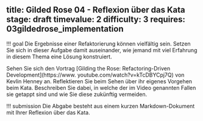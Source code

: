 title: Gilded Rose 04 - Reflexion über das Kata
stage: draft
timevalue: 2
difficulty: 3
requires: 03gildedrose_implementation
---
!!! goal
    Die Ergebnisse einer Refaktorierung können vielfältig sein.
    Setzen Sie sich in dieser Aufgabe damit auseinander, wie jemand mit viel Erfahrung in diesem 
    Thema eine Lösung konstruiert. 


Sehen Sie sich den Vortrag [Gilding the Rose: Refactoring-Driven Development](https://www.
youtube.com/watch?v=kTcDBYCpj7Q) von Kevlin Henney an. 
Reflektieren Sie beim Sehen über ihr eigenes Vorgehen beim Kata.
Beschreiben Sie dabei, in welche der im Video genannten Fallen sie getappt sind und wie Sie 
diese zukünftig vermeiden.


!!! submission
    Die Abgabe besteht aus einem kurzen Markdown-Dokument mit Ihrer Reflexion über das Kata.